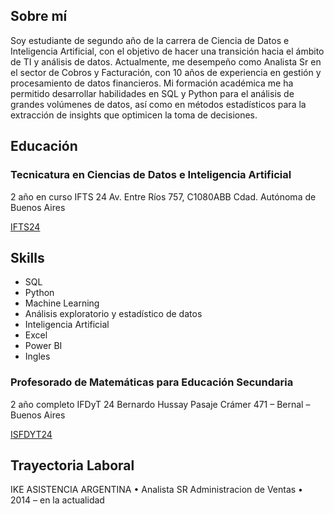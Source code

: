 
## Sobre mí

Soy estudiante de segundo año de la carrera de Ciencia de Datos e Inteligencia Artificial, con el objetivo de hacer una transición hacia el ámbito de TI y análisis de datos. 
Actualmente, me desempeño como Analista Sr en el sector de Cobros y Facturación, con 10 años de experiencia en gestión y procesamiento de datos financieros. 
Mi formación académica me ha permitido desarrollar habilidades en SQL y Python para el análisis de grandes volúmenes de datos, así como en métodos estadísticos para la extracción de insights que optimicen la toma de decisiones.


## Educación 

### Tecnicatura en Ciencias de Datos e Inteligencia Artificial
2 año en curso
IFTS 24
Av. Entre Ríos 757, C1080ABB 
Cdad. Autónoma de Buenos Aires

[IFTS24](https://www.ifts24.edu.ar/)


## Skills
- SQL
- Python
- Machine Learning
- Análisis exploratorio y estadístico de datos
- Inteligencia Artificial
- Excel
- Power BI
- Ingles 


### Profesorado de Matemáticas para Educación Secundaria
2 año completo
IFDyT  24 Bernardo Hussay
Pasaje Crámer 471 –
Bernal – Buenos Aires

[ISFDYT24](https://isfdyt24-bue.infd.edu.ar/sitio/)

## Trayectoria Laboral
IKE ASISTENCIA ARGENTINA
•	Analista SR Administracion de Ventas
•	2014 – en la actualidad





